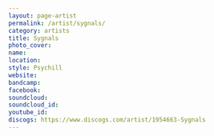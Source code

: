 ```yaml
---
layout: page-artist
permalink: /artist/sygnals/
category: artists
title: Sygnals
photo_cover: 
name: 
location: 
style: Psychill
website: 
bandcamp: 
facebook: 
soundcloud: 
soundcloud_id: 
youtube_id: 
discogs: https://www.discogs.com/artist/1954663-Sygnals
---
```

